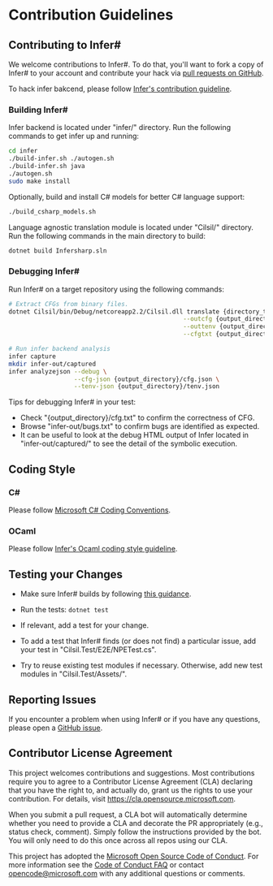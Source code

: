 # Contribution Guidelines


## Contributing to Infer#

We welcome contributions to Infer#. To do that, you'll want to fork a copy of Infer# to your account and contribute your hack via [pull requests on GitHub](https://github.com/microsoft/infersharp/pulls).

To hack infer bakcend, please follow [Infer's contribution guideline](https://github.com/facebook/infer/blob/master/CONTRIBUTING.md).

### Building Infer#

Infer backend is located under "infer/" directory. Run the following commands to get infer up and running:
```bash
cd infer
./build-infer.sh ./autogen.sh
./build-infer.sh java
./autogen.sh
sudo make install 
```

Optionally, build and install C# models for better C# language support:
```bash
./build_csharp_models.sh
``` 

Language agnostic translation module is located under "Cilsil/" directory. Run the following commands in the main directory to build:
```bash
dotnet build Infersharp.sln
```

### Debugging Infer#

Run Infer# on a target repository using the following commands:
```bash
# Extract CFGs from binary files.
dotnet Cilsil/bin/Debug/netcoreapp2.2/Cilsil.dll translate {directory_to_binary_files} \
                                                --outcfg {output_directory}/cfg.json \
                                                --outtenv {output_directory}/tenv.json \
                                                --cfgtxt {output_directory}/cfg.txt

# Run infer backend analysis
infer capture
mkdir infer-out/captured
infer analyzejson --debug \
                  --cfg-json {output_directory}/cfg.json \
                  --tenv-json {output_directory}/tenv.json
```

Tips for debugging Infer# in your test:
- Check "{output_directory}/cfg.txt" to confirm the correctness of CFG.
- Browse "infer-out/bugs.txt" to confirm bugs are identified as expected.
- It can be useful to look at the debug HTML output of Infer located in "infer-out/captured/" to see the detail of the symbolic execution.

## Coding Style

### C#

Please follow [Microsoft C# Coding Conventions](https://docs.microsoft.com/en-us/dotnet/csharp/programming-guide/inside-a-program/coding-conventions).

### OCaml

Please follow [Infer's Ocaml coding style guideline](https://github.com/facebook/infer/blob/master/CONTRIBUTING.md#ocaml).

## Testing your Changes

- Make sure Infer# builds by following [this guidance](https://github.com/microsoft/infersharp/CONTRIBUTING.md#building-infer#). 

- Run the tests: `dotnet test`

- If relevant, add a test for your change.

- To add a test that Infer# finds (or does not find) a particular issue, add your test in
  "Cilsil.Test/E2E/NPETest.cs". 
  
- Try to reuse existing test modules if necessary. Otherwise, add new test modules in "Cilsil.Test/Assets/".


## Reporting Issues

If you encounter a problem when using Infer# or if you have any questions, please open a
[GitHub issue](https://github.com/microsoft/infersharp/issues).


## Contributor License Agreement

This project welcomes contributions and suggestions.  Most contributions require you to agree to a
Contributor License Agreement (CLA) declaring that you have the right to, and actually do, grant us
the rights to use your contribution. For details, visit https://cla.opensource.microsoft.com.

When you submit a pull request, a CLA bot will automatically determine whether you need to provide
a CLA and decorate the PR appropriately (e.g., status check, comment). Simply follow the instructions
provided by the bot. You will only need to do this once across all repos using our CLA.

This project has adopted the [Microsoft Open Source Code of Conduct](https://opensource.microsoft.com/codeofconduct/). For more information see the [Code of Conduct FAQ](https://opensource.microsoft.com/codeofconduct/faq/) or contact [opencode@microsoft.com](mailto:opencode@microsoft.com) with any additional questions or comments.

